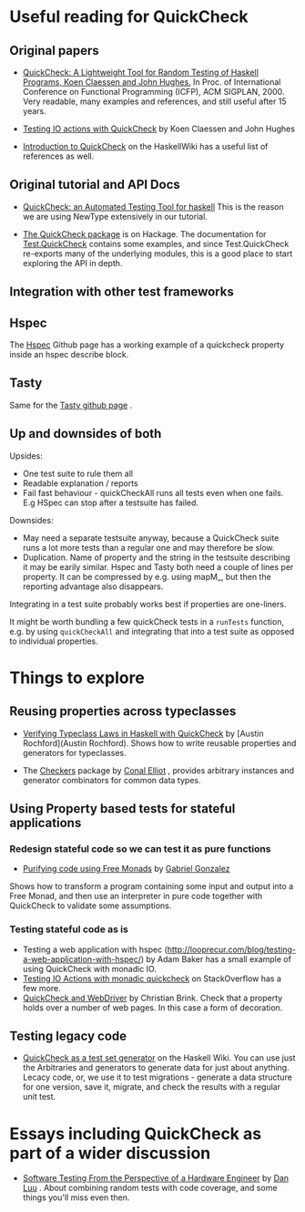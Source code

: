 # Useful reading for QuickCheck

## Original papers

- [QuickCheck: A Lightweight Tool for Random Testing of
Haskell Programs, Koen Claessen and John
Hughes.](http://www.eecs.northwestern.edu/~robby/courses/395-495-2009-fall/quick.pdf) In Proc. of
International Conference on Functional Programming (ICFP), ACM SIGPLAN, 2000. Very readable, many examples and references, and still useful after 15 years.

- [Testing IO actions with
QuickCheck](www.cse.chalmers.se/~rjmh/Papers/QuickCheckST.ps) by Koen
Claessen and John Hughes

- [Introduction to
QuickCheck](https://wiki.haskell.org/Introduction_to_QuickCheck#Testing_with_QuickCheck)
on the HaskellWiki has a useful list of references as well.

## Original tutorial and API Docs

- [QuickCheck: an Automated Testing Tool for
haskell](http://www.cse.chalmers.se/~rjmh/QuickCheck/manual.html) This
is the reason we are using NewType extensively in our tutorial.

- [The QuickCheck
package](https://hackage.haskell.org/package/QuickCheck) is on Hackage.
The documentation for
[Test.QuickCheck](https://hackage.haskell.org/package/QuickCheck-2.8.1/docs/Test-QuickCheck.html)
contains some examples, and since Test.QuickCheck re-exports many of the
underlying modules, this is a good place to start exploring the API in
depth.

## Integration with other test frameworks

## Hspec

The [Hspec](http://hspec.github.io/quickcheck.html) Github page has a
working example of a quickcheck property inside an hspec describe block.

## Tasty

Same for the [Tasty github page](https://github.com/feuerbach/tasty) .

## Up and downsides of both

Upsides:

- One test suite to rule them all
- Readable explanation / reports
- Fail fast behaviour - quickCheckAll runs all tests even when one
fails. E.g HSpec can stop after a testsuite has failed.

Downsides:

- May need a separate testsuite anyway, because a QuickCheck suite runs
a lot more tests than a regular one and may therefore be slow.
- Duplication. Name of property and the string in the testsuite
describing it may be earily similar. Hspec and Tasty both need a couple
of lines per property. It can be compressed by e.g. using mapM_, but
then the reporting advantage also disappears.

Integrating in a test suite probably works best if properties are
one-liners.  

It might be worth bundling a few quickCheck tests in a `runTests`
function, e.g. by using `quickCheckAll` and integrating that into a test
suite as opposed to individual properties.

# Things to explore

## Reusing properties across typeclasses

- [Verifying Typeclass Laws in Haskell with QuickCheck](http://austinrochford.com/posts/2014-05-27-quickcheck-laws.html) by [Austin Rochford](Austin Rochford). Shows how to write reusable
properties and generators for typeclasses.

- The [Checkers](https://hackage.haskell.org/package/checkers) package by [Conal Elliot](http://conal.net) , provides arbitrary instances and
generator combinators for common data types.

## Using Property based tests for stateful applications

### Redesign stateful code so we can test it as pure functions

- [Purifying code using Free
Monads](http://www.haskellforall.com/2012/07/purify-code-using-free-monads.html)
by [Gabriel
Gonzalez](http://www.haskellforall.com/2012/07/purify-code-using-free-monads.html)

Shows how to transform a program containing some input and output into a
Free Monad, and then use an interpreter in pure code together with
QuickCheck to validate some assumptions.

### Testing stateful code as is

- Testing a web application with hspec
(http://looprecur.com/blog/testing-a-web-application-with-hspec/) by
Adam Baker has a small example of using QuickCheck with monadic IO.
- [Testing IO Actions with monadic
quickcheck](http://stackoverflow.com/questions/2259926/testing-io-actions-with-monadic-quickcheck)
on StackOverflow has a few more.
- [QuickCheck and
WebDriver](https://www.fpcomplete.com/user/christianpbrink/quickcheck-and-webdriver)
by Christian Brink. Check that a property holds over a number of web
pages. In this case a form of decoration.


## Testing legacy code

- [QuickCheck as a test set
generator](https://wiki.haskell.org/QuickCheck_as_a_test_set_generator)
on the Haskell Wiki. You can use just the Arbitraries and generators to
generate data for just about anything. Lecacy code, or, we use it to
test migrations - generate a data structure for one version, save it,
migrate, and
check the results with a regular unit test.
 
# Essays including QuickCheck as part of a wider discussion

- [Software Testing From the Perspective of a Hardware
Engineer](http://danluu.com/testing/) by [Dan
Luu](http://danluu.com/about/) . About combining random tests with code
coverage, and some things you'll miss even then.



